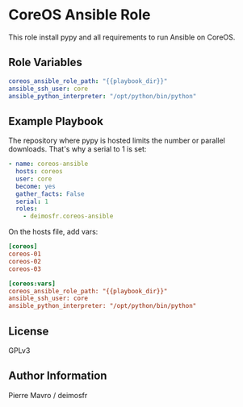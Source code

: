 CoreOS Ansible Role
===================

This role install pypy and all requirements to run Ansible on CoreOS.

Role Variables
--------------

```yaml
coreos_ansible_role_path: "{{playbook_dir}}"
ansible_ssh_user: core
ansible_python_interpreter: "/opt/python/bin/python"
```

Example Playbook
----------------

The repository where pypy is hosted limits the number or parallel downloads. That's why a serial to 1 is set:
```yaml
- name: coreos-ansible
  hosts: coreos
  user: core
  become: yes
  gather_facts: False
  serial: 1
  roles:
    - deimosfr.coreos-ansible
```

On the hosts file, add vars:
```ini
[coreos]
coreos-01
coreos-02
coreos-03

[coreos:vars]
coreos_ansible_role_path: "{{playbook_dir}}"
ansible_ssh_user: core
ansible_python_interpreter: "/opt/python/bin/python"
```

License
-------

GPLv3

Author Information
------------------

Pierre Mavro / deimosfr
